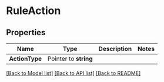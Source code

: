 # RuleAction

## Properties

Name | Type | Description | Notes
------------ | ------------- | ------------- | -------------
**ActionType** | Pointer to **string** |  | 

[[Back to Model list]](../README.md#documentation-for-models) [[Back to API list]](../README.md#documentation-for-api-endpoints) [[Back to README]](../README.md)


